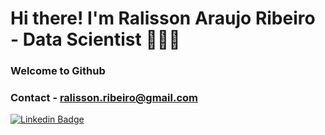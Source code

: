 # Hi there! I'm Ralisson Araujo Ribeiro - Data Scientist  👋👋👋
### Welcome to Github
### Contact - ralisson.ribeiro@gmail.com

[![Linkedin Badge](https://img.shields.io/badge/-LinkedIn-blue?style=for-the-badge&logo=Linkedin&logoColor=white&link=https:https://www.linkedin.com/in/ralisson-ribeiro-74136333//)](https://www.linkedin.com/in/ralisson-ribeiro-74136333//)



<!--
**Ralisson/Ralisson** is a ✨ _special_ ✨ repository because its `README.md` (this file) appears on your GitHub profile.

Here are some ideas to get you started:

- 🔭 I’m currently working on ...
- 🌱 I’m currently learning ...
- 👯 I’m looking to collaborate on ...
- 🤔 I’m looking for help with ...
- 💬 Ask me about ...
- 📫 How to reach me: ...
- 😄 Pronouns: ...
- ⚡ Fun fact: ...
-->
